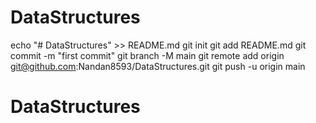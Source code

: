 # DataStructures

echo "# DataStructures" >> README.md
  git init
  git add README.md
  git commit -m "first commit"
  git branch -M main
  git remote add origin git@github.com:Nandan8593/DataStructures.git
  git push -u origin main
# DataStructures
